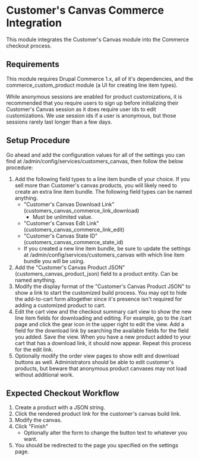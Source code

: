 # Customer's Canvas Commerce Integration

This module integrates the Customer's Canvas module into the Commerce checkout
process.

## Requirements

This module requires Drupal Commerce 1.x, all of it's dependencies, and the 
commerce_custom_product module (a UI for creating line item types).

While anonymous sessions are enabled for product customizations, it is
recommended that you require users to sign up before initializing their
Customer's Canvas session as it does require user ids to edit customizations.
We use session ids if a user is anonymous, but those sessions rarely last longer
than a few days.

## Setup Procedure

Go ahead and add the configuration values for all of the settings you can find
at /admin/config/services/customers_canvas, then follow the below procedure:

1. Add the following field types to a line item bundle of your choice. If you
   sell more than Customer's canvas products, you will likely need to create an 
   extra line item bundle. The following field types can be named anything.
   - "Customer's Canvas Download Link" (customers_canvas_commerce_link_download)
     - Must be unlimited value.
   - "Customer's Canvas Edit Link" (customers_canvas_commerce_link_edit)
   - "Customer's Canvas State ID" (customers_canvas_commerce_state_id)
   - If you created a new line item bundle, be sure to update the settings at
     /admin/config/services/customers_canvas with which line item bundle you 
     will be using.
2. Add the "Customer's Canvas Product JSON" (customers_canvas_product_json) 
   field to a product entity. Can be named anything.
3. Modify the display format of the "Customer's Canvas Product JSON" to show a
   link to start the customized build process. You may opt to hide the
   add-to-cart form altogether since it's presence isn't required for adding a
   customized product to cart.
4. Edit the cart view and the checkout summary cart view to show the new line
   item fields for downloading and editing. For example, go to the /cart page
   and click the gear icon in the upper right to edit the view. Add a field for
   the download link by searching the available fields for the field you added.
   Save the view. When you have a new product added to your cart that has a
   download link, it should now appear. Repeat this process for the edit link.
5. Optionally modify the order view pages to show edit and download buttons as
   well. Administrators should be able to edit customer's products, but beware
   that anonymous product canvases may not load without additional work.

## Expected Checkout Workflow

1. Create a product with a JSON string.
2. Click the rendered product link for the customer's canvas build link.
3. Modify the canvas.
4. Click "Finish"
   - Optionally alter the form to change the button text to whatever you want.
5. You should be redirected to the page you specified on the settings page.